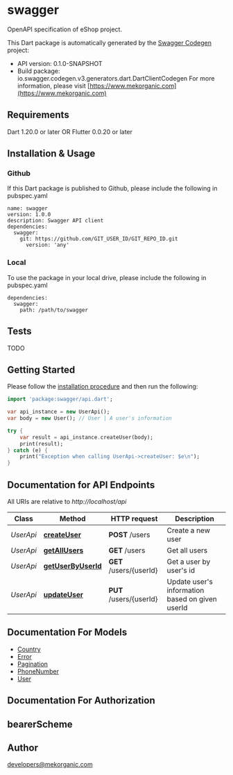 # swagger
OpenAPI specification of eShop project.

This Dart package is automatically generated by the [Swagger Codegen](https://github.com/swagger-api/swagger-codegen) project:

- API version: 0.1.0-SNAPSHOT
- Build package: io.swagger.codegen.v3.generators.dart.DartClientCodegen
For more information, please visit [https://www.mekorganic.com](https://www.mekorganic.com)

## Requirements

Dart 1.20.0 or later OR Flutter 0.0.20 or later

## Installation & Usage

### Github
If this Dart package is published to Github, please include the following in pubspec.yaml
```
name: swagger
version: 1.0.0
description: Swagger API client
dependencies:
  swagger:
    git: https://github.com/GIT_USER_ID/GIT_REPO_ID.git
      version: 'any'
```

### Local
To use the package in your local drive, please include the following in pubspec.yaml
```
dependencies:
  swagger:
    path: /path/to/swagger
```

## Tests

TODO

## Getting Started

Please follow the [installation procedure](#installation--usage) and then run the following:

```dart
import 'package:swagger/api.dart';

var api_instance = new UserApi();
var body = new User(); // User | A user's information

try {
    var result = api_instance.createUser(body);
    print(result);
} catch (e) {
    print("Exception when calling UserApi->createUser: $e\n");
}
```

## Documentation for API Endpoints

All URIs are relative to *http://localhost/api*

Class | Method | HTTP request | Description
------------ | ------------- | ------------- | -------------
*UserApi* | [**createUser**](docs//UserApi.md#createuser) | **POST** /users | Create a new user
*UserApi* | [**getAllUsers**](docs//UserApi.md#getallusers) | **GET** /users | Get all users
*UserApi* | [**getUserByUserId**](docs//UserApi.md#getuserbyuserid) | **GET** /users/{userId} | Get a user by user&#x27;s id
*UserApi* | [**updateUser**](docs//UserApi.md#updateuser) | **PUT** /users/{userId} | Update user&#x27;s information based on given userId

## Documentation For Models

 - [Country](docs//Country.md)
 - [Error](docs//Error.md)
 - [Pagination](docs//Pagination.md)
 - [PhoneNumber](docs//PhoneNumber.md)
 - [User](docs//User.md)

## Documentation For Authorization


## bearerScheme



## Author

developers@mekorganic.com
